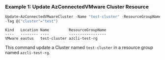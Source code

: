 ### Example 1: Update AzConnectedVMware Cluster Resource
```powershell
Update-AzConnectedVMwareCluster -Name "test-cluster" -ResourceGroupName "azcli-test-rg" -SubscriptionId "204898ee-cd13-4332-b9d4-55ca5c25496d"
-Tag @{"cluster"="test"}
```

```output
Kind   Location Name         ResourceGroupName
----   -------- ----         -----------------
VMware eastus   test-cluster azcli-test-rg
```

This command update a Cluster named `test-cluster` in a resource group named `azcli-test-rg`.
